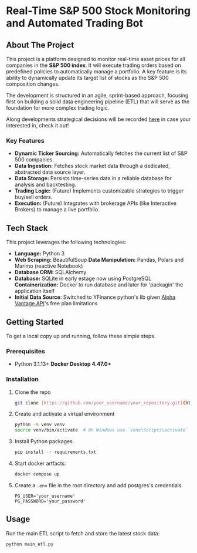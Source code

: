 # Real-Time S&P 500 Stock Monitoring and Automated Trading Bot

## About The Project

This project is a platform designed to monitor real-time asset prices for all companies in the **S&P 500 index**. It will execute trading orders based on predefined policies to automatically manage a portfolio. A key feature is its ability to dynamically update its target list of stocks as the S&P 500 composition changes.

The development is structured in an agile, sprint-based approach, focusing first on building a solid data engineering pipeline (ETL) that will serve as the foundation for more complex trading logic.

Along developments strategical decisions will be recorded [here](./docs/STRATEGIC_DECISIONS.md) in case your interested in, check it out!

### Key Features
* **Dynamic Ticker Sourcing:** Automatically fetches the current list of S&P 500 companies.
* **Data Ingestion:** Fetches stock market data through a dedicated, abstracted data source layer.
* **Data Storage:** Persists time-series data in a reliable database for analysis and backtesting.
* **Trading Logic:** (Future) Implements customizable strategies to trigger buy/sell orders.
* **Execution:** (Future) Integrates with brokerage APIs (like Interactive Brokers) to manage a live portfolio.

## Tech Stack

This project leverages the following technologies:

* **Language:** Python 3
* **Web Scraping:** BeautifulSoup
**Data Manipulation:** Pandas, Polars and Marimo (reactive Notebook)
* **Database ORM:** SQLAlchemy
* **Database:** SQLite in early estage now using PostgreSQL
**Containerization:** Docker to run database and later for 'packagin' the application itself
* **Initial Data Source**: Switched to YFinance python's lib given [Alpha Vantage API](https://www.alphavantage.co/)'s free plan limitations 


## Getting Started

To get a local copy up and running, follow these simple steps.

### Prerequisites

* Python 3.1.13+
**Docker Desktop 4.47.0+**

### Installation

1.  Clone the repo
    ```sh
    git clone [https://github.com/your_username/your_repository.git](https://github.com/your_username/your_repository.git)
    ```
2.  Create and activate a virtual environment
    ```sh
    python -m venv venv
    source venv/bin/activate  # On Windows use `venv\Scripts\activate`
    ```
3.  Install Python packages
    ```sh
    pip install -r requirements.txt
    ```
4. Start docker artfacts:
    ```sh
    docker compose up
    ```

5.  Create a `.env` file in the root directory and add postgres's credentials
    ```env
    PG_USER='your_username'
    PG_PASSWORD='your_password'
    ```

## Usage

Run the main ETL script to fetch and store the latest stock data:

```sh
python main_etl.py